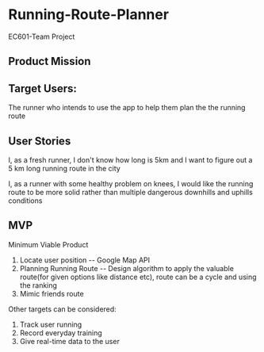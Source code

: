 # Running-Route-Planner
EC601-Team Project


## Product Mission

## Target Users:
The runner who intends to use the app to help them plan the the running route

## User Stories
I, as a fresh runner, I don't know how long is 5km and I want to figure out a 5 km long running route in the city<br>

I, as a runner with some healthy problem on knees, I would like the running route to be more solid rather than multiple dangerous downhills and uphills conditions<br>

## MVP
Minimum Viable Product
1. Locate user position -- Google Map API
2. Planning Running Route -- Design algorithm to apply the valuable route(for given options like distance etc), route can be a cycle and using the ranking
3. Mimic friends route 

Other targets can be considered:
1. Track user running
2. Record everyday training
3. Give real-time data to the user